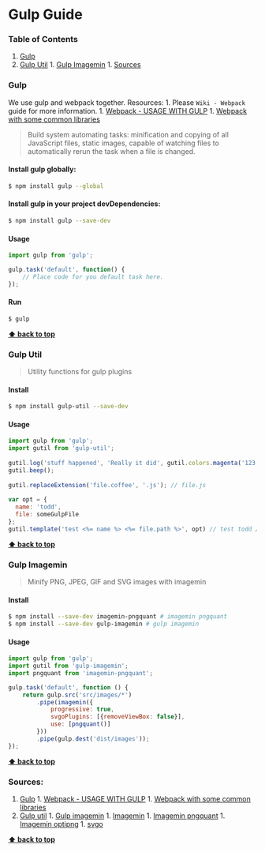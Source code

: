 # Gulp Guide

### Table of Contents
  1. [Gulp](#gulp)
  1. [Gulp Util](#gulp-util)
	1. [Gulp Imagemin](#gulp-imagemin)
	1. [Sources](#sources)

### Gulp

We use gulp and webpack together. Resources: 
	1. Please `Wiki - Webpack` guide for more information. 
	1. [Webpack - USAGE WITH GULP](http://webpack.github.io/docs/usage-with-gulp.html)
	1. [Webpack with some common libraries](https://github.com/webpack/webpack-with-common-libs)

> Build system automating tasks: minification and copying of all JavaScript files, static images, capable of watching files to automatically rerun the task when a file is changed. 

#### Install gulp globally:

```bash
$ npm install gulp --global 
```

#### Install gulp in your project devDependencies:

```bash
$ npm install gulp --save-dev 
```

#### Usage

```javascript
import gulp from 'gulp';

gulp.task('default', function() {
	// Place code for you default task here.
});
```

#### Run

```bash
$ gulp
```

**[⬆ back to top](#table-of-contents)**

### Gulp Util

> Utility functions for gulp plugins

#### Install

```bash
$ npm install gulp-util --save-dev 
```

#### Usage

```javascript
import gulp from 'gulp';
import gutil from 'gulp-util';
 
gutil.log('stuff happened', 'Really it did', gutil.colors.magenta('123'));
gutil.beep();
 
gutil.replaceExtension('file.coffee', '.js'); // file.js 
 
var opt = {
  name: 'todd',
  file: someGulpFile
};
gutil.template('test <%= name %> <%= file.path %>', opt) // test todd /js/hi.js 
```

**[⬆ back to top](#table-of-contents)**

### Gulp Imagemin

> Minify PNG, JPEG, GIF and SVG images with imagemin

#### Install

```bash
$ npm install --save-dev imagemin-pngquant # imagemin pngquant
$ npm install --save-dev gulp-imagemin # gulp imagemin
```

#### Usage

```javascript
import gulp from 'gulp';
import gutil from 'gulp-imagemin';
import pngquant from 'imagemin-pngquant';

gulp.task('default', function () {
    return gulp.src('src/images/*')
        .pipe(imagemin({
            progressive: true,
            svgoPlugins: [{removeViewBox: false}],
            use: [pngquant()]
        }))
        .pipe(gulp.dest('dist/images'));
});
```

**[⬆ back to top](#table-of-contents)**

### Sources:
  1. [Gulp](http://gulpjs.com/)
	1. [Webpack - USAGE WITH GULP](http://webpack.github.io/docs/usage-with-gulp.html)
	1. [Webpack with some common libraries](https://github.com/webpack/webpack-with-common-libs)
  1. [Gulp util](https://www.npmjs.com/package/gulp-util)
	1. [Gulp imagemin](https://github.com/sindresorhus/gulp-imagemin)
	1. [Imagemin](https://github.com/imagemin/imagemin)
	1. [Imagemin pngquant](https://www.npmjs.com/package/imagemin-pngquant)
	1. [Imagemin optipng](https://www.npmjs.com/package/imagemin-optipng)
	1. [svgo](https://github.com/svg/svgo)

**[⬆ back to top](#table-of-contents)**